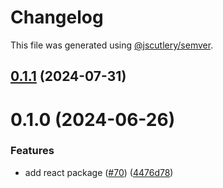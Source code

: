 # Changelog

This file was generated using [@jscutlery/semver](https://github.com/jscutlery/semver).

## [0.1.1](https://github.com/ogcio/govie-ds/compare/@govie-ds/eslint-config-0.1.0...@govie-ds/eslint-config-0.1.1) (2024-07-31)



# 0.1.0 (2024-06-26)


### Features

* add react package ([#70](https://github.com/ogcio/govie-ds/issues/70)) ([4476d78](https://github.com/ogcio/govie-ds/commit/4476d784b0f2a35fd63293d952ea50c0832ca511))
